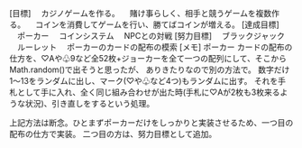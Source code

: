 [目標]
　カジノゲームを作る。
　賭け事らしく、相手と競うゲームを複数作る。
　コインを消費してゲームを行い、勝てばコインが増える。
[達成目標]
　ポーカー
　コインシステム
　NPCとの対戦
[努力目標]
　ブラックジャック
　ルーレット
　ポーカーのカードの配布の模索
[メモ]
ポーカー
カードの配布の仕方を、♡Aや♧9など全52枚+ジョーカーを全て一つの配列にして、そこからMath.random()で出そうと思ったが、
ありきたりなので別の方法で。
数字だけ1〜13をランダムに出し、マーク(♡や♧など4つ)もランダムに出す。
それを手札として手に入れ、全く同じ組み合わせが出た時(手札に♡Aが2枚も3枚来るような状況)、引き直しをするという処理。

上記方法は断念。ひとまずポーカーだけをしっかりと実装させるため、一つ目の配布の仕方で実装。
二つ目の方は、努力目標として追加。
　